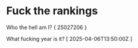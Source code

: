 # Fuck the rankings

Who the hell am I?
{ 25027206 }

What fucking year is it?
[ 2025-04-06T13:50:00Z ]
